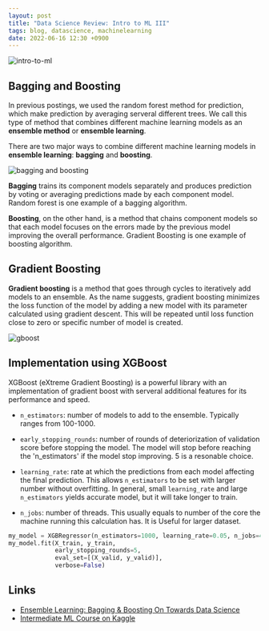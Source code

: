 ```yaml
---
layout: post
title: "Data Science Review: Intro to ML III"
tags: blog, datascience, machinelearning
date: 2022-06-16 12:30 +0900
---
```


![intro-to-ml](https://i.imgur.com/j0FQ9Tn.png)

## Bagging and Boosting
In previous postings, we used the random forest method for prediction, which make prediction by averaging serveral different trees. We call this type of method that combines different machine learning models as an **ensemble method** or **ensemble learning**.

There are two major ways to combine different machine learning models in **ensemble learning**: **bagging** and **boosting**.

![bagging and boosting](https://miro.medium.com/max/700/1*zTgGBTQIMlASWm5QuS2UpA.jpeg)

**Bagging** trains its component models separately and produces prediction by voting or averaging predictions made by each component model. Random forest is one example of a bagging algorithm.

**Boosting**, on the other hand, is a method that chains component models so that each model focuses on the errors made by the previous model improving the overall performance. Gradient Boosting is one example of boosting algorithm.

## Gradient Boosting
**Gradient boosting** is a method that goes through cycles to iteratively add models to an ensemble.
As the name suggests, gradient boosting minimizes the loss function of the model by adding a new model with its parameter calculated using gradient descent. This will be repeated until loss function close to zero or specific number of model is created.

![gboost](https://i.imgur.com/MvCGENh.png)

## Implementation using XGBoost
XGBoost (eXtreme Gradient Boosting) is a powerful library with an implementation of gradient boost with serveral additional features for its performance and speed.

* `n_estimators`: number of models to add to the ensemble. Typically ranges from 100-1000.

* `early_stopping_rounds`: number of rounds of deteriorization of validation score before stopping the model. The model will stop before reaching the 'n_estimators' if the model stop improving. 5 is a resonable choice.

* `learning_rate`: rate at which the predictions from each model affecting the final prediction. This allows `n_estimators` to be set with larger number without overfitting. In general, small `learning_rate` and large `n_estimators` yields accurate model, but it will take longer to train.

* `n_jobs`: number of threads. This usually equals to number of the core the machine running this calculation has. It is Useful for larger dataset. 

```python
my_model = XGBRegressor(n_estimators=1000, learning_rate=0.05, n_jobs=4)
my_model.fit(X_train, y_train, 
             early_stopping_rounds=5, 
             eval_set=[(X_valid, y_valid)], 
             verbose=False)
```


## Links
* [Ensemble Learning: Bagging & Boosting On Towards Data Science](https://towardsdatascience.com/ensemble-learning-bagging-boosting-3098079e5422)
* [Intermediate ML Course on Kaggle](https://www.kaggle.com/learn/intermediate-machine-learning)

